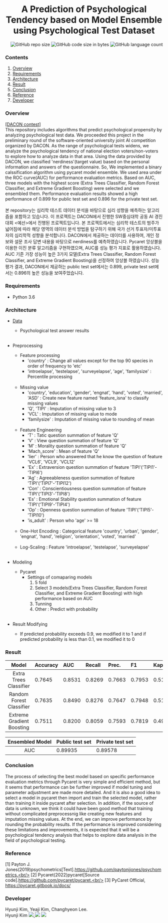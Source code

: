 # <div align=center> A Prediction of Psychological Tendency based on Model Ensemble <br/> using Psychological Test Dataset </div>

<div align=right> <img alt="GitHub repo size" src="https://img.shields.io/github/repo-size/HJK02130/A-Prediction-of-Psychological-Tendency-based-on-Model-Ensemble-using-Psychological-Test-Data?style=flat-square"> <img alt="GitHub code size in bytes" src="https://img.shields.io/github/languages/code-size/HJK02130/A-Prediction-of-Psychological-Tendency-based-on-Model-Ensemble-using-Psychological-Test-Data?style=flat-square"> <img alt="GitHub language count" src="https://img.shields.io/github/languages/count/HJK02130/A-Prediction-of-Psychological-Tendency-based-on-Model-Ensemble-using-Psychological-Test-Data?style=flat-square"> </div>


### Contents
1. [Overview](#overview)
2. [Requirements](#requirements)
3. [Architecture](#architecture)
4. [Result](#result)
5. [Conclusion](#conclusion)
6. [Reference](#reference)
7. [Developer](#developer)


### Overview
[[DACON contest]](https://dacon.io/competitions/official/235902/overview/description)<br/>
This repository includes algorithms that predict psychological propensity by analyzing psychological test data. We proceeded this project in the preliminary round of the software-oriented university joint AI competition organized by DACON. As the range of psychological tests widens, we analyze the psychological tendency of national election voters/non-voters to explore how to analyze data in that area. Using the data provided by DACON, we classified 'nerdiness'(target value) based on the personal information and answers of the questionnaire. So, We implemented a binary calssification algorithm using pycaret model ensemble. We used area under the ROC curve(AUC) for performance evaluation metrics. Based on AUC, three models with the highest score (Extra Trees Classifier, Random Forest Classifier, and Extreme Gradient Boosting) were selected and we ensembled them. Performance evaluation results showed a high performance of 0.899 for public test set and 0.896 for the private test set.
<br/>
<br/>
본 repository는 심리학 테스트 데이터 분석을 바탕으로 심리 성향을 예측하는 알고리즘을 포함하고 있습니다. 이 프로젝트는 DACON에서 진행한 SW중심대학 공동 AI 경진대회 <예선>에서 진행된 프로젝트입니다. 본 프로젝트에서는 심리학 테스트의 범주가 넓어짐에 따라 해당 영역의 데이터 분석 방법을 탐구하기 위해 국가 선거 투표자/미투표자의 심리학적 성향을 분석합니다. DACON에서 제공하는 데이터를 사용하여, 개인 정보와 설문 조사 답변 내용을 바탕으로 nerdiness를 예측하였습니다. Pycaret 앙상블을 이용한 이진 분류 알고리즘을 구현하였으며, AUC를 성능 평가 지표로 활용하였습니다. AUC 기준 가장 성능이 높은 3가지 모델(Extra Trees Classifier, Random Forest Classifier, and Extreme Gradient Boosting)을 선정하여 앙상블 하였습니다. 성능 평가 결과, DACON에서 제공하는 public test set에서는 0.899, private test set에서는 0.896의 높은 성능을 보여주었습니다.

### Requirements
+ Python 3.6


### Architecture
+ [Data](https://dacon.io/competitions/official/235902/data)
	+ Psychological test answer results
	<br/><br/>
	
+ Preprocessing
	+ Feature processing
		+ 'country' : Change all values except for the top 90 species in order of frequency to 'etc'
		+ 'introelapse', 'testelapse', 'surveyelapse', 'age', 'familysize' : Percentile processing
		<br/>
	+ Missing value
		+ 'country', 'education', 'gender', 'engnat', 'hand', 'voted', 'married', 'ASD' : Create new feature named 'feature_isna' to classify missing values
		+ 'Q', 'TIPI' : Imputation of missing value to 3
		+ 'VCL' : Imputation of missing value to mode
		+ 'familysize' : Imputation of missing value to rounding of mean
		<br/>
	+ Feature Engineering
		+ 'T' : Tatic question summation of feature 'Q'
		+ 'V' : View question summation of feature 'Q'
		+ 'M' : Morality question summation of feature 'Q'
		+ 'Mach_score' : Mean of feature 'Q'
		+ 'lier' : Person who answered that he know the question of feature 'VCL6', 'VCL9', 'VCL12'
		+ 'Ex' : Extraversion question summation of feature 'TIPI'('TIPI1'-'TIPI6')
		+ 'Ag' : Agreeableness question summation of feature 'TIPI'('TIPI7'-'TIPI12')
		+ 'Con' : Conscientiousness question summation of feature 'TIPI'('TIPI3'-'TIPI8')
		+ 'Es' : Emotional Stability question summation of feature 'TIPI'('TIPI9'-'TIPI4')
		+ 'Op' : Openness question summation of feature 'TIPI'('TIPI5'-'TIPI10')
		+ 'is_adult' : Person who 'age' >= 18
		<br/>
	+ One-Hot Encoding : Categorical feature 'country', 'urban', 'gender', 'engnat', 'hand', 'religion', 'orientation', 'voted', 'married'
	<br/>
	
	+ Log-Scaling : Feature 'introelapse', 'testelapse', 'surveyelapse'
	<br/><br/>
+ Modeling
	+ Pycaret
		+ Settings of comaparing models
			1. 5 fold
			2. Select 3 models(Extra Trees Classifier, Random Forest Classifier, and Extreme Gradient Boosting) with high performance based on AUC
			3. Tunning
			4. Other : Predict with probability
			<br/><br/>
+ Result Modifying
	+ If predicted probability exceeds 0.9, we modified it to 1 and if predicted probability is less than 0.1, we modified it to 0
		

### Result
|Model|Accuracy|AUC|Recall|Prec.|F1|Kappa|MCC|TT(Sec)
|:---:|:---|:---|:---|:---|:---|:---|:---|:---|
|Extra Trees Classifier|0.7645|0.8531|0.8269|0.7663|0.7953|0.5191|0.5215|0.2900|
|Random Forest Classifier|0.7635|0.8490|0.8276|0.7647|0.7948|0.5167|0.5193|0.2880|
|Extreme Gradient Boosting|0.7511|0.8200|0.8059|0.7593|0.7819|0.4927|0.4940|1.2060|


|Ensembled Model|Public test set|Private test set|
|:---:|:---|:---|
|AUC|0.89935|0.89578|

### Conclusion
The process of selecting the best model based on specific performance evaluation metrics through Pycaret is very simple and efficient method, but it seems that performance can be further improved if model tuning and parameter adjustment are made more detailed. And it is also a good idea to select a model in pycaret then import and train the selected model, rather than training it inside pycaret after selection. In addition, if the source of data is unknown, we think it could have been good method that training without complicated preprocessnig like creating new features and imputation missing values. At the end, we can improve performance by rounding the probability results. If the performance is improved considering these limitations and improvements, it is expected that it will be a psychological tendency analysis that helps to explore data analysis in the field of psychological testing.

### Reference
[1] Payton J. Jones(2019)psychometrics[Text].https://github.com/paytonjjones/psychometrics.<br/>
[2] Pycaret(2022)pycaret[Source code].https://github.com/pycaret/pycaret.<br/>
[3] PyCaret Official, https://pycaret.gitbook.io/docs/

### Developer
Hyunji Kim, Yeaji Kim, Changhyeon Lee.
<br />
Hyunji Kim <a href="mailto:hjk021@khu.ac.kr"> <img src ="https://img.shields.io/badge/Gmail-EA4335.svg?&style=flat-squar&logo=Gmail&logoColor=white"/> 
[<img src="https://img.shields.io/badge/Notion-000000?style=flat-square&logo=Notion&logoColor=white"/>](https://read-me.notion.site/Hyunji-Kim-9dbdb62cc84347feb85b3c58225bb63b)
	<a href = "https://github.com/HJK02130"> <img src ="https://img.shields.io/badge/Github-181717.svg?&style=flat-squar&logo=Github&logoColor=white"/> </a>
